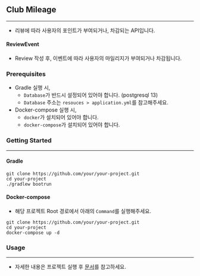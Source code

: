## Club Mileage

---

- 리뷰에 따라 사용자의 포인트가 부여되거나, 차감되는 API입니다.

#### ReviewEvent
- Review 작성 후, 이벤트에 따라 사용자의 마일리지가 부여되거나 차감됩니다.

### Prerequisites
- Gradle 실행 시,
  - `Database`가 반드시 설정되어 있어야 합니다. (postgresql 13)
  - `Database` 주소는 `resouces > application.yml`를 참고해주세요.
- Docker-compose 실행 시,
  - `docker`가 설치되어 있어야 합니다.
  - `docker-compose`가 설치되어 있어야 합니다.

### Getting Started

---

#### Gradle

```
git clone https://github.com/your/your-project.git
cd your-project
./gradlew bootrun
```

#### Docker-compose

- 해당 프로젝트 Root 경로에서 아래의 `Command`를 실행해주세요.

```
git clone https://github.com/your/your-project.git
cd your-project
docker-compose up -d
```

### Usage

---

- 자세한 내용은 프로젝트 실행 후 [문서](http://localhost:9900/swagger-ui.html)를 참고하세요. 
